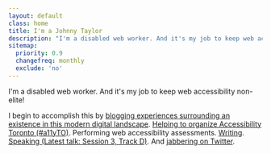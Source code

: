 ```yaml
---
layout: default
class: home
title: I'm a Johnny Taylor
description: "I'm a disabled web worker. And it's my job to keep web accessibility non-elite!"
sitemap:
  priority: 0.9
  changefreq: monthly
  exclude: 'no'
---
```


<p class="intro">I'm a disabled web worker. And it's my job to keep web accessibility non-elite!</p>

I begin to accomplish this by [blogging experiences surrounding an existence in this modern digital landscape](https://abledaccess.com). [Helping to organize Accessibility Toronto (#a11yTO)](https://twitter.com/a11yTO). Performing web accessibility assessments. [Writing](http://simplyaccessible.com/article/being-disabled-can-be-lame/). [Speaking (Latest talk: Session 3, Track D)](http://accessibilitycampto.org/schedule.php#pm1). And [jabbering on Twitter](https://twitter.com/abledaccess).